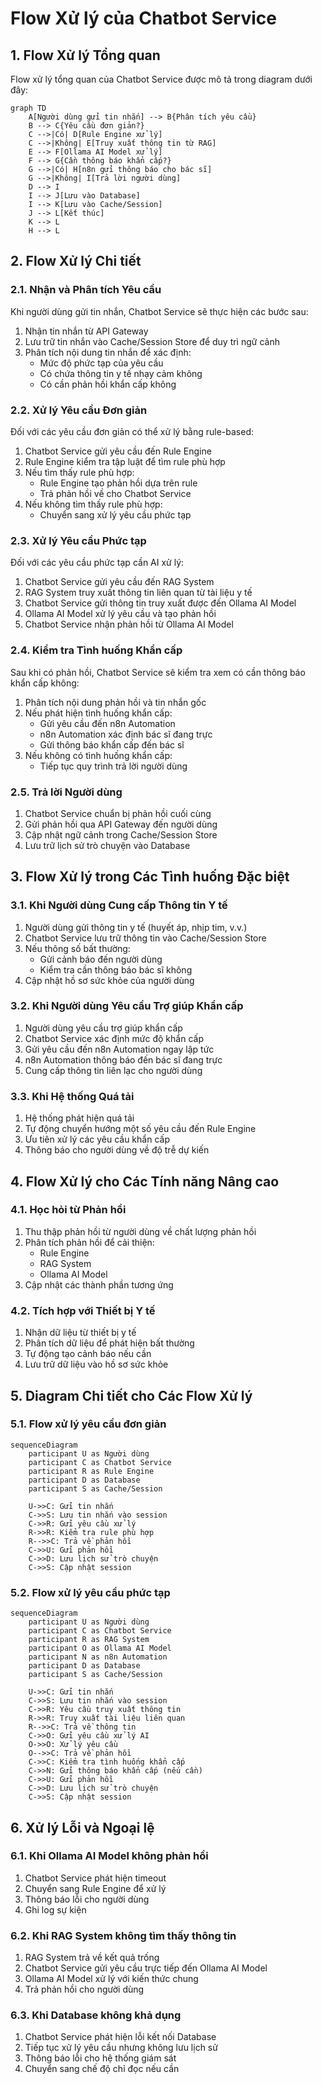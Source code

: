 # Flow Xử lý của Chatbot Service

## 1. Flow Xử lý Tổng quan

Flow xử lý tổng quan của Chatbot Service được mô tả trong diagram dưới đây:

```mermaid
graph TD
    A[Người dùng gửi tin nhắn] --> B{Phân tích yêu cầu}
    B --> C{Yêu cầu đơn giản?}
    C -->|Có| D[Rule Engine xử lý]
    C -->|Không| E[Truy xuất thông tin từ RAG]
    E --> F[Ollama AI Model xử lý]
    F --> G{Cần thông báo khẩn cấp?}
    G -->|Có| H[n8n gửi thông báo cho bác sĩ]
    G -->|Không| I[Trả lời người dùng]
    D --> I
    I --> J[Lưu vào Database]
    I --> K[Lưu vào Cache/Session]
    J --> L[Kết thúc]
    K --> L
    H --> L
```

## 2. Flow Xử lý Chi tiết

### 2.1. Nhận và Phân tích Yêu cầu

Khi người dùng gửi tin nhắn, Chatbot Service sẽ thực hiện các bước sau:

1. Nhận tin nhắn từ API Gateway
2. Lưu trữ tin nhắn vào Cache/Session Store để duy trì ngữ cảnh
3. Phân tích nội dung tin nhắn để xác định:
   - Mức độ phức tạp của yêu cầu
   - Có chứa thông tin y tế nhạy cảm không
   - Có cần phản hồi khẩn cấp không

### 2.2. Xử lý Yêu cầu Đơn giản

Đối với các yêu cầu đơn giản có thể xử lý bằng rule-based:

1. Chatbot Service gửi yêu cầu đến Rule Engine
2. Rule Engine kiểm tra tập luật để tìm rule phù hợp
3. Nếu tìm thấy rule phù hợp:
   - Rule Engine tạo phản hồi dựa trên rule
   - Trả phản hồi về cho Chatbot Service
4. Nếu không tìm thấy rule phù hợp:
   - Chuyển sang xử lý yêu cầu phức tạp

### 2.3. Xử lý Yêu cầu Phức tạp

Đối với các yêu cầu phức tạp cần AI xử lý:

1. Chatbot Service gửi yêu cầu đến RAG System
2. RAG System truy xuất thông tin liên quan từ tài liệu y tế
3. Chatbot Service gửi thông tin truy xuất được đến Ollama AI Model
4. Ollama AI Model xử lý yêu cầu và tạo phản hồi
5. Chatbot Service nhận phản hồi từ Ollama AI Model

### 2.4. Kiểm tra Tình huống Khẩn cấp

Sau khi có phản hồi, Chatbot Service sẽ kiểm tra xem có cần thông báo khẩn cấp không:

1. Phân tích nội dung phản hồi và tin nhắn gốc
2. Nếu phát hiện tình huống khẩn cấp:
   - Gửi yêu cầu đến n8n Automation
   - n8n Automation xác định bác sĩ đang trực
   - Gửi thông báo khẩn cấp đến bác sĩ
3. Nếu không có tình huống khẩn cấp:
   - Tiếp tục quy trình trả lời người dùng

### 2.5. Trả lời Người dùng

1. Chatbot Service chuẩn bị phản hồi cuối cùng
2. Gửi phản hồi qua API Gateway đến người dùng
3. Cập nhật ngữ cảnh trong Cache/Session Store
4. Lưu trữ lịch sử trò chuyện vào Database

## 3. Flow Xử lý trong Các Tình huống Đặc biệt

### 3.1. Khi Người dùng Cung cấp Thông tin Y tế

1. Người dùng gửi thông tin y tế (huyết áp, nhịp tim, v.v.)
2. Chatbot Service lưu trữ thông tin vào Cache/Session Store
3. Nếu thông số bất thường:
   - Gửi cảnh báo đến người dùng
   - Kiểm tra cần thông báo bác sĩ không
4. Cập nhật hồ sơ sức khỏe của người dùng

### 3.2. Khi Người dùng Yêu cầu Trợ giúp Khẩn cấp

1. Người dùng yêu cầu trợ giúp khẩn cấp
2. Chatbot Service xác định mức độ khẩn cấp
3. Gửi yêu cầu đến n8n Automation ngay lập tức
4. n8n Automation thông báo đến bác sĩ đang trực
5. Cung cấp thông tin liên lạc cho người dùng

### 3.3. Khi Hệ thống Quá tải

1. Hệ thống phát hiện quá tải
2. Tự động chuyển hướng một số yêu cầu đến Rule Engine
3. Ưu tiên xử lý các yêu cầu khẩn cấp
4. Thông báo cho người dùng về độ trễ dự kiến

## 4. Flow Xử lý cho Các Tính năng Nâng cao

### 4.1. Học hỏi từ Phản hồi

1. Thu thập phản hồi từ người dùng về chất lượng phản hồi
2. Phân tích phản hồi để cải thiện:
   - Rule Engine
   - RAG System
   - Ollama AI Model
3. Cập nhật các thành phần tương ứng

### 4.2. Tích hợp với Thiết bị Y tế

1. Nhận dữ liệu từ thiết bị y tế
2. Phân tích dữ liệu để phát hiện bất thường
3. Tự động tạo cảnh báo nếu cần
4. Lưu trữ dữ liệu vào hồ sơ sức khỏe

## 5. Diagram Chi tiết cho Các Flow Xử lý

### 5.1. Flow xử lý yêu cầu đơn giản

```mermaid
sequenceDiagram
    participant U as Người dùng
    participant C as Chatbot Service
    participant R as Rule Engine
    participant D as Database
    participant S as Cache/Session

    U->>C: Gửi tin nhắn
    C->>S: Lưu tin nhắn vào session
    C->>R: Gửi yêu cầu xử lý
    R->>R: Kiểm tra rule phù hợp
    R-->>C: Trả về phản hồi
    C->>U: Gửi phản hồi
    C->>D: Lưu lịch sử trò chuyện
    C->>S: Cập nhật session
```

### 5.2. Flow xử lý yêu cầu phức tạp

```mermaid
sequenceDiagram
    participant U as Người dùng
    participant C as Chatbot Service
    participant R as RAG System
    participant O as Ollama AI Model
    participant N as n8n Automation
    participant D as Database
    participant S as Cache/Session

    U->>C: Gửi tin nhắn
    C->>S: Lưu tin nhắn vào session
    C->>R: Yêu cầu truy xuất thông tin
    R->>R: Truy xuất tài liệu liên quan
    R-->>C: Trả về thông tin
    C->>O: Gửi yêu cầu xử lý AI
    O->>O: Xử lý yêu cầu
    O-->>C: Trả về phản hồi
    C->>C: Kiểm tra tình huống khẩn cấp
    C->>N: Gửi thông báo khẩn cấp (nếu cần)
    C->>U: Gửi phản hồi
    C->>D: Lưu lịch sử trò chuyện
    C->>S: Cập nhật session
```

## 6. Xử lý Lỗi và Ngoại lệ

### 6.1. Khi Ollama AI Model không phản hồi

1. Chatbot Service phát hiện timeout
2. Chuyển sang Rule Engine để xử lý
3. Thông báo lỗi cho người dùng
4. Ghi log sự kiện

### 6.2. Khi RAG System không tìm thấy thông tin

1. RAG System trả về kết quả trống
2. Chatbot Service gửi yêu cầu trực tiếp đến Ollama AI Model
3. Ollama AI Model xử lý với kiến thức chung
4. Trả phản hồi cho người dùng

### 6.3. Khi Database không khả dụng

1. Chatbot Service phát hiện lỗi kết nối Database
2. Tiếp tục xử lý yêu cầu nhưng không lưu lịch sử
3. Thông báo lỗi cho hệ thống giám sát
4. Chuyển sang chế độ chỉ đọc nếu cần